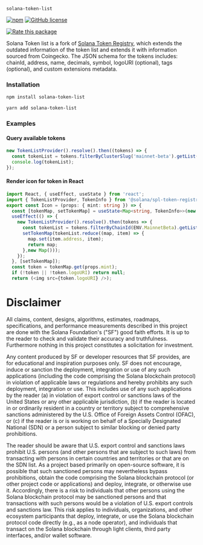 `solana-token-list`

[![npm](https://img.shields.io/npm/v/solana-token-list)](https://unpkg.com/solana-token-list@latest/) [![GitHub license](https://img.shields.io/badge/license-APACHE-blue.svg)](https://github.com/JuanRdBO/solana-token-list/main/LICENSE.md)

[![Rate this package](https://badges.openbase.com/js/rating/solana-token-list.svg?token=+qC2XLMRD4UCUEyc2UXT/haxny5yuYCe/DLXgHoB3SM=)](https://openbase.com/js/solana-token-list?utm_source=embedded&amp;utm_medium=badge&amp;utm_campaign=rate-badge)

Solana Token list is a fork of [Solana Token Registry](https://github.com/solana-labs/token-list), which extends the outdated information of the token list and extends it with information sourced from Coingecko.
The JSON schema for the tokens includes: chainId, address, name, decimals, symbol, logoURI (optional), tags (optional), and custom extensions metadata.

### Installation

```bash
npm install solana-token-list
```

```bash
yarn add solana-token-list
```

### Examples

#### Query available tokens

```typescript
new TokenListProvider().resolve().then((tokens) => {
  const tokenList = tokens.filterByClusterSlug('mainnet-beta').getList();
  console.log(tokenList);
});
```

#### Render icon for token in React

```typescript jsx
import React, { useEffect, useState } from 'react';
import { TokenListProvider, TokenInfo } from '@solana/spl-token-registry';
export const Icon = (props: { mint: string }) => {
  const [tokenMap, setTokenMap] = useState<Map<string, TokenInfo>>(new Map());
  useEffect(() => {
    new TokenListProvider().resolve().then(tokens => {
      const tokenList = tokens.filterByChainId(ENV.MainnetBeta).getList();
      setTokenMap(tokenList.reduce((map, item) => {
        map.set(item.address, item);
        return map;
      },new Map()));
    });
  }, [setTokenMap]);
  const token = tokenMap.get(props.mint);
  if (!token || !token.logoURI) return null;
  return (<img src={token.logoURI} />);
```

# Disclaimer

All claims, content, designs, algorithms, estimates, roadmaps,
specifications, and performance measurements described in this project
are done with the Solana Foundation's ("SF") good faith efforts. It is up to
the reader to check and validate their accuracy and truthfulness.
Furthermore nothing in this project constitutes a solicitation for
investment.

Any content produced by SF or developer resources that SF provides, are
for educational and inspiration purposes only. SF does not encourage,
induce or sanction the deployment, integration or use of any such
applications (including the code comprising the Solana blockchain
protocol) in violation of applicable laws or regulations and hereby
prohibits any such deployment, integration or use. This includes use of
any such applications by the reader (a) in violation of export control
or sanctions laws of the United States or any other applicable
jurisdiction, (b) if the reader is located in or ordinarily resident in
a country or territory subject to comprehensive sanctions administered
by the U.S. Office of Foreign Assets Control (OFAC), or (c) if the
reader is or is working on behalf of a Specially Designated National
(SDN) or a person subject to similar blocking or denied party
prohibitions.

The reader should be aware that U.S. export control and sanctions laws
prohibit U.S. persons (and other persons that are subject to such laws)
from transacting with persons in certain countries and territories or
that are on the SDN list. As a project based primarily on open-source
software, it is possible that such sanctioned persons may nevertheless
bypass prohibitions, obtain the code comprising the Solana blockchain
protocol (or other project code or applications) and deploy, integrate,
or otherwise use it. Accordingly, there is a risk to individuals that
other persons using the Solana blockchain protocol may be sanctioned
persons and that transactions with such persons would be a violation of
U.S. export controls and sanctions law. This risk applies to
individuals, organizations, and other ecosystem participants that
deploy, integrate, or use the Solana blockchain protocol code directly
(e.g., as a node operator), and individuals that transact on the Solana
blockchain through light clients, third party interfaces, and/or wallet
software.
